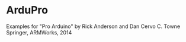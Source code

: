 ArduPro
=======

Examples for "Pro Arduino" by Rick Anderson and Dan Cervo
C. Towne Springer, ARMWorks, 2014
